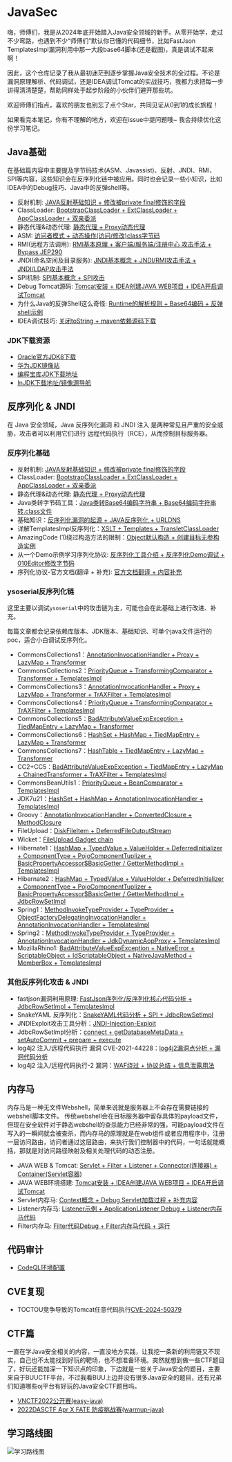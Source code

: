 # JavaSec

嗨，师傅们，我是从2024年底开始踏入Java安全领域的新手。从零开始学，走过不少弯路，也遇到不少“师傅们”默认你已懂的代码细节，比如FastJson TemplatesImpl漏洞利用中那一大段base64脚本(还是截图)，真是调试不起来啊！

因此，这个仓库记录了我从最初迷茫到逐步掌握Java安全技术的全过程。不论是漏洞原理解析、代码调试，还是IDEA调试Tomcat的实战技巧，我都力求把每一步讲得清清楚楚，帮助同样处于起步阶段的小伙伴们避开那些坑。

欢迎师傅们指点，喜欢的朋友也别忘了点个Star，共同见证从0到1的成长旅程！

如果看完本笔记，你有不理解的地方，欢迎在issue中提问题哦~ 我会持续优化这份学习笔记。

## Java基础

在基础篇内容中主要提及字节码技术(ASM、Javassist)、反射、JNDI、RMI、SPI等内容，这些知识会在反序列化链中被应用。同时也会记录一些小知识，比如IDEA中的Debug技巧、Java中的反弹shell等。

- 反射机制: [JAVA反射基础知识 + 修改被private final修饰的字段](./A%20-%20JAVA基础/Java反射/main.md)
- ClassLoader: [BootstrapClassLoader + ExtClassLoader + AppClassLoader + 双亲委派](./A%20-%20JAVA基础/详解%20JAVAClassLoader/main.md)
- 静态代理&动态代理: [静态代理 + Proxy动态代理](./A%20-%20JAVA基础/JAVA动态代理&静态代理/main.md)
- ASM: [访问者模式 + 动态操作(访问/修改)class字节码](./A%20-%20JAVA基础/JAVA%20ASM/main.md)
- RMI(远程方法调用): [RMI基本原理 + 客户端/服务端/注册中心 攻击手法 + Bypass JEP290](./A%20-%20JAVA基础/RMI远程方法调用/main.md)
- JNDI(命名空间及目录服务): [JNDI基本概念 + JNDI/RMI攻击手法 + JNDI/LDAP攻击手法](./A%20-%20JAVA基础/JNDI注入/main.md)
- SPI机制: [SPI基本概念 + SPI攻击](./A%20-%20JAVA基础/SPI/main.md)
- Debug Tomcat源码: [Tomcat安装 + IDEA创建JAVA WEB项目 + IDEA开启调试Tomcat](./C%20-%20内存马/B%20-%20JAVA%20WEB调试环境搭建/main.md)
- 为什么Java的反弹Shell这么奇怪: [Runtime的解析规则 + Base64编码 + 反弹shell示例](./A%20-%20JAVA基础/Runtime反弹shell/main.md)
- IDEA调试技巧: [关闭toString + maven依赖源码下载](./A%20-%20JAVA基础/IDEA调试技巧/debug.md)

### JDK下载资源

- [Oracle官方JDK8下载](https://www.oracle.com/cn/java/technologies/javase/javase8-archive-downloads.html)
- [华为JDK镜像站](https://repo.huaweicloud.com/java/jdk/)
- [编程宝库JDK下载地址](http://www.codebaoku.com/jdk/jdk-oracle-jdk1-8.html)
- [InJDK下载地址/镜像源导航](https://injdk.cn/)


## 反序列化 & JNDI

在 Java 安全领域，Java 反序列化漏洞 和 JNDI 注入 是两种常见且严重的安全威胁，攻击者可以利用它们进行 远程代码执行（RCE），从而控制目标服务器。

### 反序列化基础

- 反射机制: [JAVA反射基础知识 + 修改被private final修饰的字段](./A%20-%20JAVA基础/Java反射/main.md)
- ClassLoader: [BootstrapClassLoader + ExtClassLoader + AppClassLoader + 双亲委派](./A%20-%20JAVA基础/详解%20JAVAClassLoader/main.md)
- 静态代理&动态代理: [静态代理 + Proxy动态代理](./A%20-%20JAVA基础/JAVA动态代理&静态代理/main.md)
- Java类转字节码工具：[Java类转Base64编码字符串 + Base64编码字符串转.class文件](./B%20-%20反序列化/Java类转字节码工具/main.md)
- 基础知识：[反序列化漏洞的起源 + JAVA反序列化 + URLDNS](./B%20-%20反序列化/JAVA反序列化学习-前置知识（基于ysoserial）/反序列化与反射介绍.md)
- 详解TemplatesImpl反序列化：[XSLT + Templates + TransletClassLoader](./B%20-%20反序列化/详解TemplatesImpl/main.md)
- AmazingCode (1)绕过构造方法的限制：[Object默认构造 + 创建目标无参构造实例](./B%20-%20反序列化/BeautifulCode1/main.md)
- 从一个Demo示例学习序列化协议: [反序列化工具介绍 + 反序列化Demo调试 + 010Editor修改字节码](./A%20-%20JAVA基础/反序列化协议分析/main.md)
- 序列化协议-官方文档(翻译 + 补充): [官方文档翻译 + 内容补充](./A%20-%20JAVA基础/反序列化协议.官方文档(翻译%20+%20补充)/main.md)

### ysoserial反序列化链

这里主要以调试`ysoserial`中的攻击链为主，可能也会在此基础上进行改进、补充。

每篇文章都会记录依赖库版本、JDK版本、基础知识、可单个java文件运行的poc，适合小白调试反序列化。

  - CommonsCollections1：[AnnotationInvocationHandler + Proxy + LazyMap + Transformer](./B%20-%20反序列化/CommonsCollections1（基于ysoserial）/main.md)
  - CommonsCollections2：[PriorityQueue + TransformingComparator + Transformer + TemplatesImpl](./B%20-%20反序列化/CommonsCollections2（基于ysoserial）/main.md)
  - CommonsCollections3：[AnnotationInvocationHandler + Proxy + LazyMap + Transformer + TrAXFilter + TemplatesImpl](./B%20-%20反序列化/CommonsCollections3（基于ysoserial）/main.md)
  - CommonsCollections4：[PriorityQueue + TransformingComparator + TrAXFilter + TemplatesImpl](./B%20-%20反序列化/CommonsCollections4（基于ysoserial）/main.md)
  - CommonsCollections5：[BadAttributeValueExpException + TiedMapEntry + LazyMap + Transformer](./B%20-%20反序列化/CommonsCollections5（基于ysoserial）/main.md)
  - CommonsCollections6：[HashSet + HashMap + TiedMapEntry + LazyMap + Transformer](./B%20-%20反序列化/CommonsCollections6（基于ysoserial）/main.md)
  - CommonsCollections7：[HashTable + TiedMapEntry + LazyMap + Transformer](./B%20-%20反序列化/CommonsCollections7（基于ysoserial）/main.md)
  - CC2+CC5：[BadAttributeValueExpException + TiedMapEntry + LazyMap + ChainedTransformer + TrAXFilter + TemplatesImpl](./B%20-%20反序列化/CC2+CC5变种笔记/CC2+CC5变种笔记.md)
  - CommonsBeanUtils1：[PriorityQueue + BeanComparator + TemplatesImpl](./B%20-%20反序列化/CommonsBeanUtils1（基于ysoserial）/main.md)
  - JDK7u21：[HashSet + HashMap + AnnotationInvocationHandler + TemplatesImpl](./B%20-%20反序列化/JDK7u21/main.md)
  - Groovy：[AnnotationInvocationHandler + ConvertedClosure + MethodClosure](./B%20-%20反序列化/Groovy1/main.md)
  - FileUpload：[DiskFileItem + DeferredFileOutputStream](./B%20-%20反序列化/FileUpload/main.md)
  - Wicket：[FileUpload Gadget chain](./B%20-%20反序列化/Wicket1/main.md)
  - Hibernate1：[HashMap + TypedValue + ValueHolder + DeferredInitializer + ComponentType + PojoComponentTuplizer + BasicPropertyAccessor$BasicGetter / GetterMethodImpl + TemplatesImpl](./B%20-%20反序列化/Hibernate1/main.md)
  - Hibernate2：[HashMap + TypedValue + ValueHolder + DeferredInitializer + ComponentType + PojoComponentTuplizer + BasicPropertyAccessor$BasicGetter / GetterMethodImpl + JdbcRowSetImpl](./B%20-%20反序列化/Hibernate2/main.md)
  - Spring1：[MethodInvokeTypeProvider + TypeProvider + ObjectFactoryDelegatingInvocationHandler + AnnotationInvocationHandler + TemplatesImpl](./B%20-%20反序列化/Spring1/main.md)
  - Spring2：[MethodInvokeTypeProvider + TypeProvider + AnnotationInvocationHandler + JdkDynamicAopProxy + TemplatesImpl](./B%20-%20反序列化/Spring2/main.md)
  - MozillaRhino1: [BadAttributeValueExpException + NativeError + ScriptableObject + IdScriptableObject + NativeJavaMethod + MemberBox + TemplatesImpl](./B%20-%20反序列化/MozillaRhino/main1.md)

### 其他反序列化攻击 & JNDI

- fastjson漏洞利用原理: [FastJson序列化/反序列化核心代码分析 + JdbcRowSetImpl + TemplatesImpl](./B%20-%20反序列化/FastJSON/main.md)
- SnakeYAML 反序列化：[SnakeYAML代码分析 + SPI + JdbcRowSetImpl](./B%20-%20反序列化/SnakeYaml/main.md)
- JNDIExploit攻击工具分析：[JNDI-Injection-Exploit](./D%20-%20JNDI注入/JNDI-Exploit分析/main.md)
- JdbcRowSetImpl分析：[connect + getDatabaseMetaData + setAutoCommit + prepare + execute](./D%20-%20JNDI注入/JdbcRowSetImpl/main.md)
- log4j2 注入/远程代码执行 漏洞 CVE-2021-44228：[log4j2漏洞点分析 + 漏洞代码分析](./D%20-%20JNDI注入/log4j2%20变量注入漏洞-1(CVE-2021-44228)/main.md)
- log4j2 注入/远程代码执行-2 漏洞：[WAF绕过 + 协议总结 + 信息泄露用法](./D%20-%20JNDI注入/log4j2%20变量注入漏洞-2/main.md)

## 内存马

内存马是一种无文件Webshell，简单来说就是服务器上不会存在需要链接的webshell脚本文件。 传统webshell会在目标服务器中留存具体的payload文件，但现在安全软件对于静态webshell的查杀能力已经非常的强，可能payload文件在写入的一瞬间就会被查杀，而内存马的原理就是在web组件或者应用程序中，注册一层访问路由，访问者通过这层路由，来执行我们控制器中的代码，一句话就能概括，那就是对访问路径映射及相关处理代码的动态注册。

- JAVA WEB & Tomcat: [Servlet + Filter + Listener + Connector(连接器) + Container(Servlet容器)](./C%20-%20内存马/A%20-%20JAVA%20WEB与Tomcat基本组件概念/main.md)
- JAVA WEB环境搭建: [Tomcat安装 + IDEA创建JAVA WEB项目 + IDEA开启调试Tomcat](./C%20-%20内存马/B%20-%20JAVA%20WEB调试环境搭建/main.md)
- Servlet内存马: [Context概念 + Debug Servlet加载过程 + 补充内容](./C%20-%20内存马/C%20-%20Servlet内存马/main.md)
- Listener内存马: [Listener示例 + ApplicationListener Debug + Listener内存马代码](./C%20-%20内存马/D%20-%20Listener内存马/main.md)
- Filter内存马: [Filter代码Debug + Filter内存马代码 + 运行](./C%20-%20内存马/E%20-%20Filter内存马/main.md)

## 代码审计

* [CodeQL环境配置](./G%20-%20代码审计/codeql/1-环境配置.md)

## CVE复现

 - TOCTOU竞争导致的Tomcat任意代码执行[CVE-2024-50379](./F%20-%20漏洞复现/CVE-2024-50379%20条件竞争%20&%20任意代码执行/main.md)


## CTF篇

一直在学Java安全相关的内容，一直没地方实践，让我挖一条新的利用链又不现实，自己也不太能找到好玩的靶场，也不想准备环境。突然就想到做一些CTF题目了，好玩还能加深一下知识点的印象，下边就是一些关于Java安全的题目，主要来自于BUUCTF平台，不过我看BUU上边并没有很多Java安全的题目，还有兄弟们知道哪些oj平台有好玩的Java安全CTF题目吗。

- [VNCTF2022公开赛(easy-java)](./E%20-%20CTF题解/[VNCTF2022公开赛]easyJava/main.md)
- [2022DASCTF Apr X FATE 防疫挑战赛(warmup-java)](./E%20-%20CTF题解/[DASCTF2022]warmup-java/main.md)

## 学习路线图

![学习路线图](./README.assets/roadmap.png)